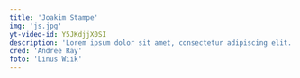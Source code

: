 ```yaml
---
title: 'Joakim Stampe'
img: 'js.jpg'
yt-video-id: Y5JKdjjX0SI
description: 'Lorem ipsum dolor sit amet, consectetur adipiscing elit. Etiam eu dictum tellus. Quisque pharetra tempus velit non volutpat. Donec arcu ipsum, vestibulum quis ex eget, euismod blandit velit. '
cred: 'Andree Ray'
foto: 'Linus Wiik'
---
```

